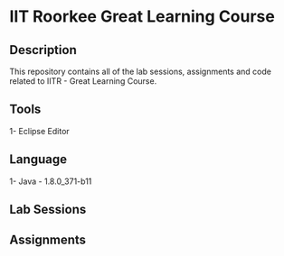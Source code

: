 #  IIT Roorkee Great Learning Course

## Description

This repository contains all of the lab sessions, assignments and code related to IITR - Great Learning Course.

## Tools

1- Eclipse Editor

## Language 

1- Java - 1.8.0_371-b11


## Lab Sessions


## Assignments
